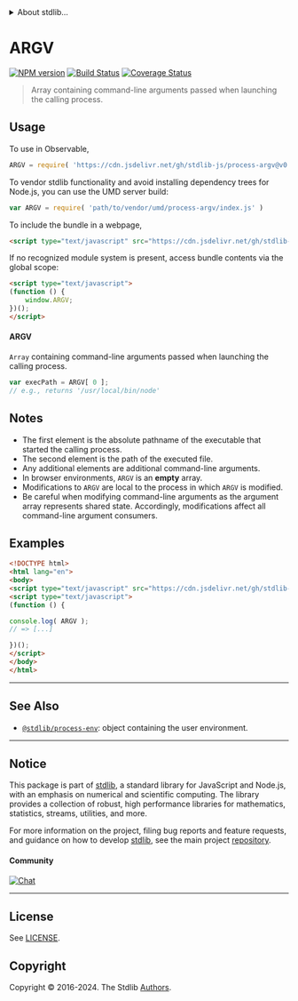 <!--

@license Apache-2.0

Copyright (c) 2018 The Stdlib Authors.

Licensed under the Apache License, Version 2.0 (the "License");
you may not use this file except in compliance with the License.
You may obtain a copy of the License at

   http://www.apache.org/licenses/LICENSE-2.0

Unless required by applicable law or agreed to in writing, software
distributed under the License is distributed on an "AS IS" BASIS,
WITHOUT WARRANTIES OR CONDITIONS OF ANY KIND, either express or implied.
See the License for the specific language governing permissions and
limitations under the License.

-->


<details>
  <summary>
    About stdlib...
  </summary>
  <p>We believe in a future in which the web is a preferred environment for numerical computation. To help realize this future, we've built stdlib. stdlib is a standard library, with an emphasis on numerical and scientific computation, written in JavaScript (and C) for execution in browsers and in Node.js.</p>
  <p>The library is fully decomposable, being architected in such a way that you can swap out and mix and match APIs and functionality to cater to your exact preferences and use cases.</p>
  <p>When you use stdlib, you can be absolutely certain that you are using the most thorough, rigorous, well-written, studied, documented, tested, measured, and high-quality code out there.</p>
  <p>To join us in bringing numerical computing to the web, get started by checking us out on <a href="https://github.com/stdlib-js/stdlib">GitHub</a>, and please consider <a href="https://opencollective.com/stdlib">financially supporting stdlib</a>. We greatly appreciate your continued support!</p>
</details>

# ARGV

[![NPM version][npm-image]][npm-url] [![Build Status][test-image]][test-url] [![Coverage Status][coverage-image]][coverage-url] <!-- [![dependencies][dependencies-image]][dependencies-url] -->

> Array containing command-line arguments passed when launching the calling process.



<section class="usage">

## Usage

To use in Observable,

```javascript
ARGV = require( 'https://cdn.jsdelivr.net/gh/stdlib-js/process-argv@v0.2.0-umd/browser.js' )
```

To vendor stdlib functionality and avoid installing dependency trees for Node.js, you can use the UMD server build:

```javascript
var ARGV = require( 'path/to/vendor/umd/process-argv/index.js' )
```

To include the bundle in a webpage,

```html
<script type="text/javascript" src="https://cdn.jsdelivr.net/gh/stdlib-js/process-argv@v0.2.0-umd/browser.js"></script>
```

If no recognized module system is present, access bundle contents via the global scope:

```html
<script type="text/javascript">
(function () {
    window.ARGV;
})();
</script>
```

#### ARGV

`Array` containing command-line arguments passed when launching the calling process.

```javascript
var execPath = ARGV[ 0 ];
// e.g., returns '/usr/local/bin/node'
```

</section>

<!-- /.usage -->

<section class="notes">

## Notes

-   The first element is the absolute pathname of the executable that started the calling process.
-   The second element is the path of the executed file.
-   Any additional elements are additional command-line arguments.
-   In browser environments, `ARGV` is an **empty** array.
-   Modifications to `ARGV` are local to the process in which `ARGV` is modified.
-   Be careful when modifying command-line arguments as the argument array represents shared state. Accordingly, modifications affect all command-line argument consumers. 

</section>

<!-- /.notes -->

<section class="examples">

## Examples

<!-- eslint no-undef: "error" -->

```html
<!DOCTYPE html>
<html lang="en">
<body>
<script type="text/javascript" src="https://cdn.jsdelivr.net/gh/stdlib-js/process-argv@v0.2.0-umd/browser.js"></script>
<script type="text/javascript">
(function () {

console.log( ARGV );
// => [...]

})();
</script>
</body>
</html>
```

</section>

<!-- /.examples -->

<!-- Section for related `stdlib` packages. Do not manually edit this section, as it is automatically populated. -->

<section class="related">

* * *

## See Also

-   <span class="package-name">[`@stdlib/process-env`][@stdlib/process/env]</span><span class="delimiter">: </span><span class="description">object containing the user environment.</span>

</section>

<!-- /.related -->

<!-- Section for all links. Make sure to keep an empty line after the `section` element and another before the `/section` close. -->


<section class="main-repo" >

* * *

## Notice

This package is part of [stdlib][stdlib], a standard library for JavaScript and Node.js, with an emphasis on numerical and scientific computing. The library provides a collection of robust, high performance libraries for mathematics, statistics, streams, utilities, and more.

For more information on the project, filing bug reports and feature requests, and guidance on how to develop [stdlib][stdlib], see the main project [repository][stdlib].

#### Community

[![Chat][chat-image]][chat-url]

---

## License

See [LICENSE][stdlib-license].


## Copyright

Copyright &copy; 2016-2024. The Stdlib [Authors][stdlib-authors].

</section>

<!-- /.stdlib -->

<!-- Section for all links. Make sure to keep an empty line after the `section` element and another before the `/section` close. -->

<section class="links">

[npm-image]: http://img.shields.io/npm/v/@stdlib/process-argv.svg
[npm-url]: https://npmjs.org/package/@stdlib/process-argv

[test-image]: https://github.com/stdlib-js/process-argv/actions/workflows/test.yml/badge.svg?branch=v0.2.0
[test-url]: https://github.com/stdlib-js/process-argv/actions/workflows/test.yml?query=branch:v0.2.0

[coverage-image]: https://img.shields.io/codecov/c/github/stdlib-js/process-argv/main.svg
[coverage-url]: https://codecov.io/github/stdlib-js/process-argv?branch=main

<!--

[dependencies-image]: https://img.shields.io/david/stdlib-js/process-argv.svg
[dependencies-url]: https://david-dm.org/stdlib-js/process-argv/main

-->

[chat-image]: https://img.shields.io/gitter/room/stdlib-js/stdlib.svg
[chat-url]: https://app.gitter.im/#/room/#stdlib-js_stdlib:gitter.im

[stdlib]: https://github.com/stdlib-js/stdlib

[stdlib-authors]: https://github.com/stdlib-js/stdlib/graphs/contributors

[umd]: https://github.com/umdjs/umd
[es-module]: https://developer.mozilla.org/en-US/docs/Web/JavaScript/Guide/Modules

[deno-url]: https://github.com/stdlib-js/process-argv/tree/deno
[deno-readme]: https://github.com/stdlib-js/process-argv/blob/deno/README.md
[umd-url]: https://github.com/stdlib-js/process-argv/tree/umd
[umd-readme]: https://github.com/stdlib-js/process-argv/blob/umd/README.md
[esm-url]: https://github.com/stdlib-js/process-argv/tree/esm
[esm-readme]: https://github.com/stdlib-js/process-argv/blob/esm/README.md
[branches-url]: https://github.com/stdlib-js/process-argv/blob/main/branches.md

[stdlib-license]: https://raw.githubusercontent.com/stdlib-js/process-argv/main/LICENSE

<!-- <related-links> -->

[@stdlib/process/env]: https://github.com/stdlib-js/process-env/tree/umd

<!-- </related-links> -->

</section>

<!-- /.links -->
